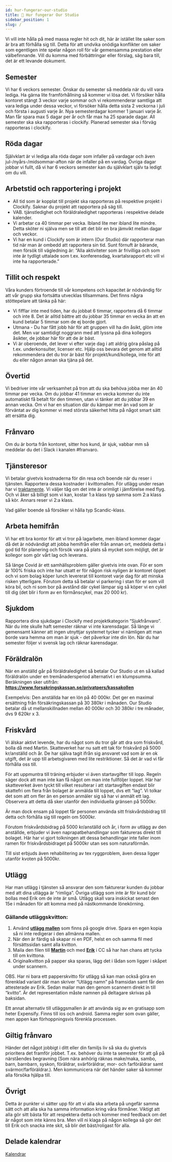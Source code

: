 ```yaml
---
id: hur-fungerar-our-studio
title: 👋 Hur fungerar Our Studio
sidebar_position: 1
slug: /
---
```


Vi vill inte hålla på med massa regler hit och dit, här är istället lite saker som är bra att förhålla sig till. Detta för att undvika onödiga konflikter om saker som egentligen inte spelar någon roll för vår gemensamma prestation eller välbefinnande. Vill du komma med förbättringar eller förslag, säg bara till, det är ett levande dokument.

## Semester

Vi har 6 veckors semester. Önskar du semester så meddela när du vill vara lediga. Ha gärna lite framförhållning så kommer vi lösa det. Vi försöker hålla kontoret stängt 3 veckor varje sommar och vi rekommenderar samtliga att vara lediga under dessa veckor, vi försöker hålla detta sista 2 veckorna i juli och första i augusti varje år. Nya semesterdagar kommer 1 januari varje år. Man får spara max 5 dagar per år och får max ha 25 sparade dagar. All semester ska ska rapporteras i clockify. Planerad semester ska i förväg rapporteras i clockify.

## Röda dagar

Självklart är vi lediga alla röda dagar som infaller på vardagar och även jul-/nyårs-/midsommar-afton när de infaller på en vardag. Övriga dagar jobbar vi fullt, då vi har 6 veckors semester kan du självklart själv ta ledigt om du vill.

## Arbetstid och rapportering i projekt

* All tid som är kopplat till projekt ska rapporteras på respektive projekt i Clockify. Saknar du projekt att rapportera på säg till.
* VAB. tjänstledighet och föräldraledighet rapporteras i respektive delade kalender.
* Vi arbetar ca 40 timmar per vecka. Ibland lite mer ibland lite mindre. Detta sköter ni själva men se till att det blir en bra jämvikt mellan dagar och veckor.
* Vi har en kund i Clockify som är intern (Our Studio) där rapporterar man tid när man är ombedd att rapportera sin tid. Sunt förnuft är bärande, men försök till vägledning är: “Alla aktiviteter som är frivilliga och som inte är tydligt uttalade som t.ex. konferensdag, kvartalsrapport etc vill vi inte ha rapporterade.”

## Tillit och respekt

Våra kunders förtroende till vår kompetens och kapacitet är nödvändig för att vår grupp ska fortsätta utvecklas tillsammans. Det finns några stöttepelare att tänka på här:

* Vi fifflar inte med tiden, har du jobbat 6 timmar, rapportera då 6 timmar och inte 8. Det är alltid bättre att du jobbar 35 timmar en vecka än att en kund betalar 5 timmar som de ej borde gjort.
* Utmana - Du har fått jobb här för att gruppen vill ha din åsikt, glöm inte det. Men var samtidigt noggrann med att lyssna på dina kollegors åsikter, de jobbar här för att de är bäst.
* Vi är oberoende, det lever vi efter varje dag i att aldrig göra påslag på t.ex. underkonsulter, licenser etc. Hjälp oss bevara det genom att alltid rekommendera det du tror är bäst för projekt/kund/kollega, inte för att du eller någon annan ska tjäna på det.

## Övertid

Vi bedriver inte vår verksamhet på tron att du ska behöva jobba mer än 40 timmar per vecka. Om du jobbar 41 timmar en vecka kommer du inte automatiskt få betalt för den timmen, utan vi tänker att du jobbar 39 en annan vecka. Om vi har en situation där du kämpar mer än vad som är förväntat av dig kommer vi med största säkerhet hitta på något smart sätt att ersätta dig.

## Frånvaro

Om du är borta från kontoret, sitter hos kund, är sjuk, vabbar mm så meddelar du det i Slack i kanalen #franvaro.

## Tjänsteresor

Vi betalar givetvis kostnaderna för din resa och boende när du reser i tjänsten. Rapportera dessa kostnader i kvittomallen. För utlägg under resan har vi [traktamente](https://www.skatteverket.se/privat/skatter/arbeteochinkomst/traktamente.4.dfe345a107ebcc9baf80006547.html). Vi väljer tåg om det inte är orimligt i jämförelse med flyg. Och vi åker så billigt som vi kan, kostar 1:a klass typ samma som 2:a klass så kör. Annars reser vi 2:a klass.

Vad gäller boende så försöker vi hålla typ Scandic-klass.

## Arbeta hemifrån

Vi har ett bra kontor för att vi tror på lagarbete, men ibland kommer dagar då det är nödvändigt att jobba hemifrån eller från annan ort, meddela detta i god tid för planering och försök vara på plats så mycket som möjligt, det är kollegor som gör vårt lag och leverans.


Så länge Covid är ett samhällsproblem gäller givetvis inte ovan. För er som är 100% friska och inte har utsatt er för någon risk nyligen är kontoret öppet och vi som bolag köper lunch levererat till kontoret varje dag för att minska risken ytterligare. Förutom detta så betalar vi parkering i stan för er som vill köra bil, och ni som bor på avstånd där cykel lämpar sig så köper vi en cykel till dig (det blir i form av en förmånscykel, max 20 000 kr).

## Sjukdom

Rapportera dina sjukdagar i Clockify med projektkategorin “Sjukfrånvaro”. När du inte skulle haft semester räknar vi inte karensdagar. Så länge vi gemensamt känner att ingen utnyttjar systemet tycker vi nämligen att man borde vara hemma om man är sjuk - det påverkar inte din lön. När du har semester följer vi svensk lag och räknar karensdagar.

## Föräldralön

När en anställd går på föräldraledighet så betalar Our Studio ut en så kallad föräldralön under en tremånadersperiod alternativt i en klumpsumma. Beräkningen sker utifrån: __<https://www.forsakringskassan.se/privatpers/kassakollen>__

Exempelvis: Den anställda har en lön på 40 000kr. Det ger en maximal ersättning från försäkringskassan på 30 380kr i månaden. Our Studio betalar då ut mellanskillnaden mellan 40 000kr och 30 380kr i tre månader, dvs 9 620kr x 3.

## Friskvård

Vi älskar aktivt levende, har du något som du tror går att dra som friskvård, bolla då med Martin. Skatteverket har nu satt ett tak för friskvård på 5000 kr/anställd och år. De har själva tagit ifrån sig ansvaret vad som är en ok utgift, det är upp till arbetsgivaren med lite restriktioner. Så det är vad vi får förhålla oss till.

För att uppmuntra till träning erbjuder vi även startavgifter till lopp. Regeln säger dock att man inte kan få något om man inte fullföljer loppet. Här har skatteverket även tyckt till vilket resulterar i att startavgiften endast blir skattefri om flera från bolaget är anmälda till loppet, dvs ett “lag”. Vi tolkar det som att om fler än en person anmäler sig så har vi anmält ett lag. Observera att detta då sker utanför den individuella gränsen på 5000kr.

Är man dock ensam på loppet får personen använda sitt friskvårdsbidrag till detta och förhålla sig till regeln om 5000kr.

Förutom friskvårdsbidrag på 5000 kr/anställd och år, i form av utlägg av den anställde, erbjuder vi även naprapatbehandlingar som faktureras direkt till bolaget. Här har vi gjort tolkningen att dessa behandlingar inte faller inom ramen för friskvårdsbidraget på 5000kr utan ses som naturaförmån.

Till sist erbjuds även rehabilitering av tex ryggproblem, även dessa ligger utanför kvoten på 5000kr.

## Utlägg

Har man utlägg i tjänsten så ansvarar den som fakturerar kunden du jobbar med att dina utlägga är “rimliga”. Övriga utlägg som inte är för kund bör bollas med Erik om de inte är små. Utlägg skall vara inskickat senast den 15e i månaden för att komma med på nästkommande lönekörning.

### Gällande utläggskvitton:

1. Använd __[utlägg mallen](https://docs.google.com/a/ourstudio.se/spreadsheets/d/17ibxRJ5I0fdFNTVsV3PkBvY_EYjIqPltbxkGO1zwAlk/edit?usp=drive_web)__ som finns på google drive. Spara en egen kopia så ni inte redigerar i den allmänna mallen.
2. När den är färdig så skapar ni en PDF, helst en och samma fil med försättssidan samt alla kvitton.
3. Maila den filen till __[Martin](mailto:martin.wester@ourstudio.se)__ och med __[Erik](mailto:erik@ourstudio.se)__ i CC så har han chans att tycka till om kvittona.
4. Originalkvitton på papper ska sparas, lägg det i lådan som ligger i skåpet under scannern.

OBS. Har ni bara ett papperskvitto för utlägg så kan man också göra en förenklad variant där man skriver “Utlägg namn” på framsidan samt får den attesterade av Erik. Sedan mailar man den genom scannern direkt in till “kvitto”. Är det representation måste namnen på deltagare skrivas på baksidan.

Ett annat alternativ till utläggsmallen är att använda sig av en gratisapp som heter Expensify. Finns till ios och android. Samma regler som ovan gäller, men appen kan förhoppningsvis förenkla processen.

## Giltig frånvaro

Händer det något jobbigt i ditt eller din familjs liv så ska du givetvis prioritera det framför jobbet. T.ex. behöver du inte ta semester för att gå på närståendes begravning (Som nära anhörig räknas make/maka, sambo, barn, barnbarn, syskon, föräldrar, svärföräldrar, mor- och farföräldrar samt svärmor/farföräldrar.). Men kommunicera när det händer saker så kommer alla försöka hjälpa till.

## Övrigt

Detta är punkter vi sätter upp för att vi alla ska arbeta på ungefär samma sätt och att alla ska ha samma information kring våra förmåner. Viktigt att alla gör sitt bästa för att respektera detta och kommer med feedback om det är något som inte känns bra. Men vill ni klaga på någon kollega så gör det till Erik och snacka inte skit, så blir det bäst/roligast för alla.

## Delade kalendrar

[Kalendrar](/lankar.md#delade-kalendrar)
